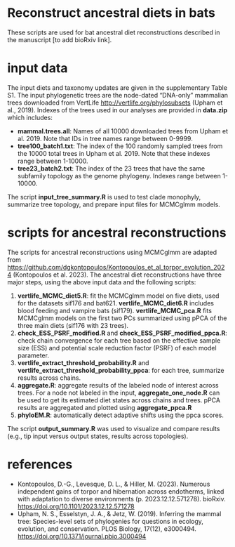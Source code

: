 # Reconstruct ancestral diets in bats
These scripts are used for bat ancestral diet reconstructions described in the manuscript [to add bioRxiv link]. 

# input data
The input diets and taxonomy updates are given in the supplementary Table S1. The input phylogenetic trees are the node-dated “DNA-only” mammalian trees downloaded from VertLife http://vertlife.org/phylosubsets (Upham et al., 2019). Indexes of the trees used in our analyses are provided in **data.zip** which includes: 
* **mammal.trees.all**: Names of all 10000 downloaded trees from Upham et al. 2019. Note that IDs in tree names range between 0-9999.
* **tree100_batch1.txt**: The index of the 100 randomly sampled trees from the 10000 total trees in Upham et al. 2019. Note that these indexes range between 1-10000.
* **tree23_batch2.txt**: The index of the 23 trees that have the same subfamily topology as the genome phylogeny. Indexes range between 1-10000.

The script **input_tree_summary.R** is used to test clade monophyly, summarize tree topology, and prepare input files for MCMCglmm models. 

# scripts for ancestral reconstructions 
The scripts for ancestral reconstructions using MCMCglmm are adapted from https://github.com/dgkontopoulos/Kontopoulos_et_al_torpor_evolution_2024 (Kontopoulos et al. 2023). The ancestral diet reconstructions have three major steps, using the above input data and the following scripts:
1. **vertlife_MCMC_diet5.R**: fit the MCMCglmm model on five diets, used for the datasets sif176 and bat621. **vertlife_MCMC_diet6.R** includes blood feeding and vampire bats (sif179). **vertlife_MCMC_pca.R** fits MCMCglmm models on the first two PCs summarized using pPCA of the three main diets (sif176 with 23 trees). 
2. **check_ESS_PSRF_modified.R** and **check_ESS_PSRF_modified_ppca.R**: check chain convergence for each tree based on the effective sample size (ESS) and potential scale reduction factor (PSRF) of each model parameter.
3. **vertlife_extract_threshold_probability.R** and **vertlife_extract_threshold_probability_ppca**: for each tree, summarize results across chains.
4. **aggregate.R**: aggregate results of the labeled node of interest across trees. For a node not labeled in the input, **aggregate_one_node.R** can be used to get its estimated diet states across chains and trees. pPCA results are aggregated and plotted using **aggregate_ppca.R**
5. **phyloEM.R**: automatically detect adaptive shifts using the ppca scores.

The script **output_summary.R** was used to visualize and compare results (e.g., tip input versus output states, results across topologies). 

# references
* Kontopoulos, D.-G., Levesque, D. L., & Hiller, M. (2023). Numerous independent gains of torpor and hibernation across endotherms, linked with adaptation to diverse environments (p. 2023.12.12.571278). bioRxiv. https://doi.org/10.1101/2023.12.12.571278
* Upham, N. S., Esselstyn, J. A., & Jetz, W. (2019). Inferring the mammal tree: Species-level sets of phylogenies for questions in ecology, evolution, and conservation. PLOS Biology, 17(12), e3000494. https://doi.org/10.1371/journal.pbio.3000494 

